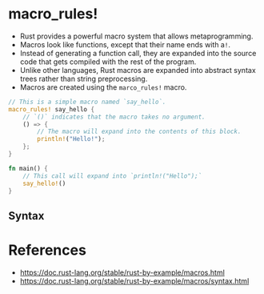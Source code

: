 # macro_rules!
* Rust provides a powerful macro system that allows metaprogramming.
* Macros look like functions, except that their name ends with a`!`.
* Instead of generating a function call, they are expanded into the source code that gets compiled with the rest of the program.
* Unlike other languages, Rust macros are expanded into abstract syntax trees rather than string preprocessing.
* Macros are created using the `marco_rules!` macro.
```rust
// This is a simple macro named `say_hello`.
macro_rules! say_hello {
	// `()` indicates that the macro takes no argument.
	() => {
		// The macro will expand into the contents of this block.
		println!("Hello!");
	};
}

fn main() {
	// This call will expand into `println!("Hello");`
	say_hello!()
}
```
## Syntax
# References
* https://doc.rust-lang.org/stable/rust-by-example/macros.html
* https://doc.rust-lang.org/stable/rust-by-example/macros/syntax.html
